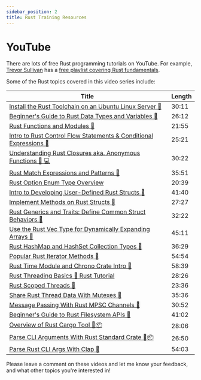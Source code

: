 ```yaml
---
sidebar_position: 2
title: Rust Training Resources
---
```


# YouTube

There are lots of free Rust programming tutorials on YouTube. 
For example, [Trevor Sullivan](https://youtube.com/trevorsullivan) has a [free playlist covering Rust fundamentals](https://www.youtube.com/playlist?list=PLDbRgZ0OOEpUkWDGqp91ODn0dk7LPBAUL).

Some of the Rust topics covered in this video series include:

| Title | Length |
| - | - |
| [Install the Rust Toolchain on an Ubuntu Linux Server 🦀](https://youtu.be/lTjGt17bQ3k) | 30:11 |
| [Beginner's Guide to Rust Data Types and Variables 🦀](https://youtu.be/MJrBLTHJPCo) | 26:12 |
| [Rust Functions and Modules 🦀](https://youtu.be/io7MSlvYyWg) | 21:55 |
| [Intro to Rust Control Flow Statements & Conditional Expressions 🦀](https://youtu.be/3XpxkJXggHA) | 25:21 |
| [Understanding Rust Closures aka. Anonymous Functions 🦀 💻](https://youtu.be/qXNUHfpalts) | 30:22 |
| [Rust Match Expressions and Patterns 🦀](https://youtu.be/pf8eQwWkTaY) | 35:51 |
| [Rust Option Enum Type Overview](https://youtu.be/z8k_EViGC10) | 20:39 |
| [Intro to Developing User-Defined Rust Structs 🦀](https://youtu.be/3Ly25IYHIMc) | 41:40 |
| [Implement Methods on Rust Structs 🦀](https://youtu.be/7EYSXQFRyKY) | 27:27 |
| [Rust Generics and Traits: Define Common Struct Behaviors 🦀](https://www.youtube.com/watch?v=XKbOVFt3UNY) | 32:22 |
| [Use the Rust Vec Type for Dynamically Expanding Arrays 🦀](https://www.youtube.com/watch?v=VIBbzFQcedU) | 45:11 |
| [Rust HashMap and HashSet Collection Types 🦀](https://www.youtube.com/watch?v=KYw3Lnf0nSY) | 36:29 |
| [Popular Rust Iterator Methods 🦀](https://www.youtube.com/watch?v=81CC2V9uR5Y) | 54:54 |
| [Rust Time Module and Chrono Crate Intro 🦀](https://www.youtube.com/watch?v=hZ0hT2LVxCc) | 58:39 |
| [Rust Threading Basics 🦀 Rust Tutorial](https://www.youtube.com/watch?v=YKBwKy5PrpQ) | 28:26 |
| [Rust Scoped Threads 🦀 ](https://www.youtube.com/watch?v=3bFSrhm4nEM) | 23:36 |
| [Share Rust Thread Data With Mutexes 🦀](https://www.youtube.com/watch?v=ycM5jqYT9Og) | 35:36 |
| [Message Passing With Rust MPSC Channels 🦀](https://www.youtube.com/watch?v=0P6XfhM5PRA) | 30:52 |
| [Beginner's Guide to Rust Filesystem APIs 🦀](https://www.youtube.com/watch?v=0H3pg_pjyRE) | 41:02 |
| [Overview of Rust Cargo Tool 🦀📦](https://www.youtube.com/watch?v=YsGLqvMIjrQ) | 28:06 |
| [Parse CLI Arguments With Rust Standard Crate 🦀📦](https://www.youtube.com/watch?v=yZQ2vYsRE7A) | 26:50 |
| [Parse Rust CLI Args With Clap 🦀](https://www.youtube.com/watch?v=Ot3qCA3Iv_8) | 54:03 |

Please leave a comment on these videos and let me know your feedback, and what other topics you're interested in!